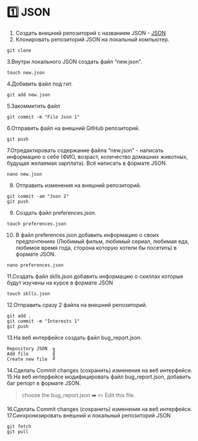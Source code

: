 :one: JSON 
===
1. Создать внешний репозиторий c названием JSON - [JSON](https://github.com/TorontoPinokio/JSON)
2. Клонировать репозиторий JSON на локальный компьютер. 
```
git clone
```
3.Внутри локального JSON создать файл “new.json”. 
```
touch new.json
```
4.Добавить файл под гит.
```
git add new.json
```
5.Закоммитить файл
```
git commit -m "File Json 1"
```
6.Отправить файл на внешний GitHub репозиторий.
```
git push
```
7.Отредактировать содержание файла “new.json” - написать информацию о себе (ФИО, возраст, количество домашних животных, будущая желаемая зарплата). Всё написать в формате JSON.
```
nano new.json
```
8. Отправить изменения на внешний репозиторий.
```
git commit -am "Json 2"
git push
```
9. Создать файл preferences.json.
```
touch preferences.json
````
10. В файл preferences.json добавить информацию о своих предпочтениях (Любимый фильм, любимый сериал, любимая еда, любимое время года, сторона которую хотели бы посетить) в формате JSON.
```
nano preferences.json
```
11.Создать файл sklls.json добавить информацию о скиллах которые будут изучены на курсе в формате JSON
```
touch sklls.json
```
12.Отправить сразу 2 файла на внешний репозиторий.
```
git add .
git commit -m "Interests 1"
git push
```
13.На веб интерфейсе создать файл bug_report.json.
```
Repository JSON  ╗
Add file         ╣
Create new file  ╝
```
14.Сделать Commit changes (сохранить) изменения на веб интерфейсе.
15.На веб интерфейсе модифицировать файл bug_report.json, добавить баг репорт в формате JSON.
>choose the bug_report.json 
>:arrow_right: 
>:pencil2: Edit this file.

16.Сделать Commit changes (сохранить) изменения на веб интерфейсе.
17.Синхронизировать внешний и локальный репозиторий JSON
```
git fetch
git pull
```
